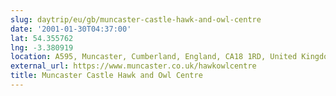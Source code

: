 ```yaml
---
slug: daytrip/eu/gb/muncaster-castle-hawk-and-owl-centre
date: '2001-01-30T04:37:00'
lat: 54.355762
lng: -3.380919
location: A595, Muncaster, Cumberland, England, CA18 1RD, United Kingdom
external_url: https://www.muncaster.co.uk/hawkowlcentre
title: Muncaster Castle Hawk and Owl Centre
---
```



